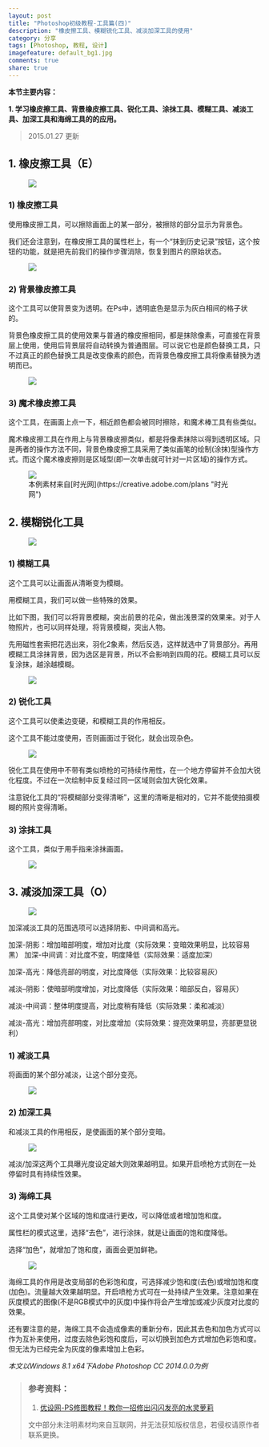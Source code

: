 ```yaml
---
layout: post
title: "Photoshop初级教程-工具篇(四)"
description: "橡皮擦工具、模糊锐化工具、减淡加深工具的使用"
category: 分享
tags: [Photoshop, 教程, 设计]
imagefeature: default_bg1.jpg
comments: true
share: true
---
```


**本节主要内容：**

**1.	学习橡皮擦工具、背景橡皮擦工具、锐化工具、涂抹工具、模糊工具、减淡工具、加深工具和海绵工具的的应用。**

> 2015.01.27 更新

## 1.	橡皮擦工具（E） ##

 <figure>
	<img src="https://y6cvag.tuk.livefilestore.com/y2pxJfPIwqTnYnyr4qndVqqAVJyKoaZXlgzYnyc746mAJCMLhNZjKRPEOD3YRJldM3XdQiWcP9E25S0i-N1tt-tf4Q5RarIy0tBU2gDFv35mRigMYVrkhnpDMe6V9hVgWnoSU5BsjjEKNS2R5UsR5kX1Q/PsI_4_1.jpg?psid=1">
</figure>

### 1)	橡皮擦工具 ###

使用橡皮擦工具，可以擦除画面上的某一部分，被擦除的部分显示为背景色。

我们还会注意到，在橡皮擦工具的属性栏上，有一个“抹到历史记录”按钮，这个按钮的功能，就是把先前我们的操作步骤消除，恢复到图片的原始状态。
 
 <figure>
	<a href="https://y6cvag.tuk.livefilestore.com/y2pFOVO2Kq0J9LYWoTcl5OuW7q11upRT56qwkYD3AIy6LG_8CCFc_xDN-2ghwyclWXzaVoLDc2Lwnxhf56OCW7NsbTZEfFQ9H5tHNyskTEg-V2mEiUXnLPpJ7059Vf3cest_WreT90WliACkQo7jU2Psw/PsI_4_2.jpg?psid=1"><img src="https://y6cvag.tuk.livefilestore.com/y2pFOVO2Kq0J9LYWoTcl5OuW7q11upRT56qwkYD3AIy6LG_8CCFc_xDN-2ghwyclWXzaVoLDc2Lwnxhf56OCW7NsbTZEfFQ9H5tHNyskTEg-V2mEiUXnLPpJ7059Vf3cest_WreT90WliACkQo7jU2Psw/PsI_4_2.jpg?psid=1"></a>
</figure>

### 2)	背景橡皮擦工具 ###

这个工具可以使背景变为透明。在Ps中，透明底色是显示为灰白相间的格子状的。 

背景色橡皮擦工具的使用效果与普通的橡皮擦相同，都是抹除像素，可直接在背景层上使用，使用后背景层将自动转换为普通图层。可以说它也是颜色替换工具，只不过真正的颜色替换工具是改变像素的颜色，而背景色橡皮擦工具将像素替换为透明而已。

 <figure>
	<img src="https://y6cvag.tuk.livefilestore.com/y2pvZeNrAzgWPFREWTsUPiBZGnFs1EM2e9AORYupximIobB7WmsdcPLP0SwtqYRdWT9mY_QdV6-8T1VFZ-c-eHRl4a-yigAI0LlowoRRBLYWhVM1BCHeYH1gW_fQfK51ghCgv3HoFfG4IKJF3q8A4VPyg/PsI_4_3.jpg?psid=1">
</figure>
 
### 3)	魔术橡皮擦工具 ###

这个工具，在画面上点一下，相近颜色都会被同时擦除，和魔术棒工具有些类似。

魔术橡皮擦工具在作用上与背景橡皮擦类似，都是将像素抹除以得到透明区域。只是两者的操作方法不同，背景色橡皮擦工具采用了类似画笔的绘制(涂抹)型操作方式。而这个魔术橡皮擦则是区域型(即一次单击就可针对一片区域)的操作方式。

 <figure>
	<img src="https://y6cvag.tuk.livefilestore.com/y2p8w8ki8OtJ2-SwvkB29YiIiLBXUCZd6Wahq8QU0XUmJykHqESHJHZbnr6lCq7nws1H_eOHr1YQmzmWpAY7UxHjg1eGKu0DHm4RSK4Adn-3PLXnuG9zStUVKG_NWDq6vo4u9B30_tNIJS-kb9lVeuOWw/PsI_4_4.jpg?psid=1">
	<figcaption>本例素材来自[时光网](https://creative.adobe.com/plans "时光网")</figcaption>
</figure>
 
## 2.	模糊锐化工具 ##
 
 <figure>
	<img src="https://y6cvag.tuk.livefilestore.com/y2pfghjFSvRzQxnumD5J-PXXbLOfm2nlWMng35X1YsCWM0pjoS5E_1NbnIuZQXlJ-aK_nXH44piW_RvqYMq0lwcZyug37d1-bq_RLJOYb38MoDLMhcphP_jw4-WDGR34Os-cEiKJ8JJ62cJpiXCwq0lrg/PsI_4_5.jpg?psid=1">
</figure>

### 1)	模糊工具 ###

这个工具可以让画面从清晰变为模糊。

用模糊工具，我们可以做一些特殊的效果。

比如下图，我们可以将背景模糊，突出前景的花朵，做出浅景深的效果来。对于人物照片，也可以同样处理，将背景模糊，突出人物。

先用磁性套索把花选出来，羽化2象素，然后反选，这样就选中了背景部分。再用模糊工具涂抹背景，因为选区是背景，所以不会影响到四周的花。模糊工具可以反复涂抹，越涂越模糊。
 
 <figure>
	<a href="https://y6cvag.tuk.livefilestore.com/y2pVGv1ja_dDrjaxC3xQ_4wYmEL1PiaSDDGQ-HNa_7CuFXBhYRndQ5z5Jj5CvIzC77jtANB1ha181eHQfza2TQoMhyHxeYZjWkOSG67UtcH2srsMdLgIKn8YZJecPHfR45PcD_IS04NJEAxGjDa9rQIXw/PsI_4_6.jpg?psid=1"><img src="https://y6cvag.tuk.livefilestore.com/y2pVGv1ja_dDrjaxC3xQ_4wYmEL1PiaSDDGQ-HNa_7CuFXBhYRndQ5z5Jj5CvIzC77jtANB1ha181eHQfza2TQoMhyHxeYZjWkOSG67UtcH2srsMdLgIKn8YZJecPHfR45PcD_IS04NJEAxGjDa9rQIXw/PsI_4_6.jpg?psid=1"></a>
</figure>

### 2)	锐化工具 ###

这个工具可以使柔边变硬，和模糊工具的作用相反。

这个工具不能过度使用，否则画面过于锐化，就会出现杂色。 

 <figure>
	<a href="https://y6cvag.tuk.livefilestore.com/y2pTHhUwoiN4aeg2daygWeGSe9n4oHjuO-csqhmzvSrCNsXFtmOcNTgSjdBZSqSe-Rdhm6dGXLqGRTKX4TkemK58NyAvM5xUe_245jDfyPvq2wa-hH4LE5kYScs8nWsYsn1J9eG0rGOy-DZ7pVlKUW17g/PsI_4_7.jpg?psid=1"><img src="https://y6cvag.tuk.livefilestore.com/y2pTHhUwoiN4aeg2daygWeGSe9n4oHjuO-csqhmzvSrCNsXFtmOcNTgSjdBZSqSe-Rdhm6dGXLqGRTKX4TkemK58NyAvM5xUe_245jDfyPvq2wa-hH4LE5kYScs8nWsYsn1J9eG0rGOy-DZ7pVlKUW17g/PsI_4_7.jpg?psid=1"></a>
</figure>

锐化工具在使用中不带有类似喷枪的可持续作用性，在一个地方停留并不会加大锐化程度。不过在一次绘制中反复经过同一区域则会加大锐化效果。

注意锐化工具的“将模糊部分变得清晰”，这里的清晰是相对的，它并不能使拍摄模糊的照片变得清晰。
 
### 3)	涂抹工具 ###

这个工具，类似于用手指来涂抹画面。
 
 <figure>
	<a href="https://y6cvag.tuk.livefilestore.com/y2pHTZSEWL244XCERCIXOyBU18hV1LtofOjsYYFhFzSoWYIQNj5a8y1VSlSCPxEJk_DAZVIeqn7ACGPGLaw05L6bszDxTIHgUjisu-obAr6MSpW-QnZl-lUWcnSxcGYwlofeVv46Msuj-VaO17mAlkICA/PsI_4_8.jpg?psid=1"><img src="https://y6cvag.tuk.livefilestore.com/y2pHTZSEWL244XCERCIXOyBU18hV1LtofOjsYYFhFzSoWYIQNj5a8y1VSlSCPxEJk_DAZVIeqn7ACGPGLaw05L6bszDxTIHgUjisu-obAr6MSpW-QnZl-lUWcnSxcGYwlofeVv46Msuj-VaO17mAlkICA/PsI_4_8.jpg?psid=1"></a>
</figure>

## 3.	减淡加深工具（O） ##
 
 <figure>
	<img src="https://y6cvag.tuk.livefilestore.com/y2pPIJR5WAWJCb5WBGa4GN4IK4a2GjXSIBkwFW2hQwwK411BnA9Yoo8lS448lLW81HBwjbDsHdUbraAEbyK7OZ3Jcl0Q9YgcbCsYBlk-uWz5d7iuMoV9mlSBNTESi5av0Q4BKxKfTpdKWRNINVRRsGm8A/PsI_4_9.jpg?psid=1">
</figure>

加深减淡工具的范围选项可以选择阴影、中间调和高光。

加深-阴影：增加暗部明度，增加对比度（实际效果：变暗效果明显，比较容易黑）
加深-中间调：对比度不变，明度降低（实际效果：适度加深）

加深-高光：降低亮部的明度，对比度降低（实际效果：比较容易灰）

减淡–阴影：使暗部明度增加，对比度降低（实际效果：暗部反白，容易灰）

减淡-中间调：整体明度提高，对比度稍有降低（实际效果：柔和减淡）

减淡-高光：增加亮部明度，对比度增加（实际效果：提亮效果明显，亮部更显锐利）


### 1)	减淡工具 ###

将画面的某个部分减淡，让这个部分变亮。
 
 <figure>
	<a href="https://y6cvag.tuk.livefilestore.com/y2pCHLP_Wm3n70meWUjwur2pZuaI8oTNu3sCwwWzY9KbSAVIJSXQsUyJXSkUFm1nQi8_kK_NzJYmXPKd5rUQ6WnceMMdY1i80M275pyhlD_C4othnHvEQvv6BkrWdZ48_lSkOuHFoV26QiwVv86Ot4-xQ/PsI_4_10.jpg?psid=1"><img src="https://y6cvag.tuk.livefilestore.com/y2pCHLP_Wm3n70meWUjwur2pZuaI8oTNu3sCwwWzY9KbSAVIJSXQsUyJXSkUFm1nQi8_kK_NzJYmXPKd5rUQ6WnceMMdY1i80M275pyhlD_C4othnHvEQvv6BkrWdZ48_lSkOuHFoV26QiwVv86Ot4-xQ/PsI_4_10.jpg?psid=1"></a>
</figure>

### 2)	加深工具 ###

和减淡工具的作用相反，是使画面的某个部分变暗。

 <figure>
	<a href="https://y6cvag.tuk.livefilestore.com/y2p-Hd4u82_E4UE4Sj39rvdYJUTAJKZlfbZwpzuyBeMx19YrfstFOc36nA_LcQdv46SAhdDZrKbrF0ALw6nL7v2ikjBpw08kP-I6G936mobpmu_QgpPZZqcEtQ18ZC9WGgdUbg79QD5_c4aZQ50us01pA/PsI_4_11.jpg?psid=1"><img src="https://y6cvag.tuk.livefilestore.com/y2p-Hd4u82_E4UE4Sj39rvdYJUTAJKZlfbZwpzuyBeMx19YrfstFOc36nA_LcQdv46SAhdDZrKbrF0ALw6nL7v2ikjBpw08kP-I6G936mobpmu_QgpPZZqcEtQ18ZC9WGgdUbg79QD5_c4aZQ50us01pA/PsI_4_11.jpg?psid=1"></a>
</figure>

减淡/加深这两个工具曝光度设定越大则效果越明显。如果开启喷枪方式则在一处停留时具有持续性效果。
 
### 3)	海绵工具 ###

这个工具使对某个区域的饱和度进行更改，可以降低或者增加饱和度。

属性栏的模式这里，选择“去色”，进行涂抹，就是让画面的饱和度降低。

选择“加色”，就增加了饱和度，画面会更加鲜艳。
 
 <figure>
	<a href="https://y6cvag.tuk.livefilestore.com/y2pHsbEtJ4lH5au7D2b0nrwyhZeisyBVCYp-UBJuFzRcY2Q8JXhXz4pRaDCos03yo3aBDeaBNWHbkmcqBacz-YDcxEEsS4p5HRzrsd79L3PtGcfjHUQhu9ovnUUoYnjD-mTgdXCP3VyH9Q5F7aTF5_9_Q/PsI_4_12.jpg?psid=1"><img src="https://y6cvag.tuk.livefilestore.com/y2pHsbEtJ4lH5au7D2b0nrwyhZeisyBVCYp-UBJuFzRcY2Q8JXhXz4pRaDCos03yo3aBDeaBNWHbkmcqBacz-YDcxEEsS4p5HRzrsd79L3PtGcfjHUQhu9ovnUUoYnjD-mTgdXCP3VyH9Q5F7aTF5_9_Q/PsI_4_12.jpg?psid=1"></a>
</figure>

海绵工具的作用是改变局部的色彩饱和度，可选择减少饱和度(去色)或增加饱和度(加色)。流量越大效果越明显。开启喷枪方式可在一处持续产生效果。注意如果在灰度模式的图像(不是RGB模式中的灰度)中操作将会产生增加或减少灰度对比度的效果。

还有要注意的是，海绵工具不会造成像素的重新分布，因此其去色和加色方式可以作为互补来使用，过度去除色彩饱和度后，可以切换到加色方式增加色彩饱和度。但无法为已经完全为灰度的像素增加上色彩。

*本文以Windows 8.1 x64下Adobe Photoshop CC 2014.0.0为例*


> ### 参考资料： ###
> 1.	[优设网-PS修图教程！教你一招修出闪闪发亮的水灵萝莉](http://www.uisdc.com/vc-photoshop-shiny-loli "优设网-PS修图教程！教你一招修出闪闪发亮的水灵萝莉")
> 
> 文中部分未注明素材均来自互联网，并无法获知版权信息，若侵权请原作者联系更换。

